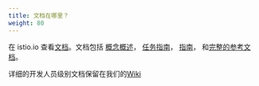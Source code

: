 ```yaml
---
title: 文档在哪里？
weight: 80
---
```


在 istio.io 查看[文档](/zh/docs/)。文档包括
[概念概述](/zh/docs/concepts/)，
[任务指南](/zh/docs/tasks/)，
[指南](/zh/docs/examples/)，
和[完整的参考文档](/zh/docs/reference/)。

详细的开发人员级别文档保留在我们的[Wiki](https://github.com/istio/istio/wiki)
